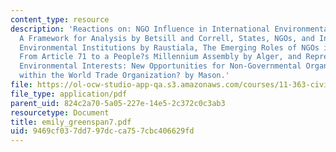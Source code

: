 ```yaml
---
content_type: resource
description: 'Reactions on: NGO Influence in International Environmental Negotiations:
  A Framework for Analysis by Betsill and Correll, States, NGOs, and International
  Environmental Institutions by Raustiala, The Emerging Roles of NGOs in the UN System:
  From Article 71 to a People?s Millennium Assembly by Alger, and Representing Transnational
  Environmental Interests: New Opportunities for Non-Governmental Organization Access
  within the World Trade Organization? by Mason.'
file: https://ol-ocw-studio-app-qa.s3.amazonaws.com/courses/11-363-civil-society-and-the-environment-spring-2005/9469cf037dd797dcca757cbc406629fd_emily_greenspan7.pdf
file_type: application/pdf
parent_uid: 824c2a70-5a05-227e-14e5-2c372c0c3ab3
resourcetype: Document
title: emily_greenspan7.pdf
uid: 9469cf03-7dd7-97dc-ca75-7cbc406629fd
---
```

